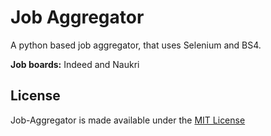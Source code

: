 # Job Aggregator

A python based job aggregator, that uses Selenium and BS4. 

**Job boards:** Indeed and Naukri

## License

Job-Aggregator is made available under the [MIT License](https://github.com/Nishanth-Gobi/Job-Aggregator/blob/main/LICENSE)
